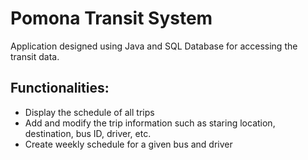 # Pomona Transit System
Application designed using Java and SQL Database for accessing the transit data. 
## Functionalities:
* Display the schedule of all trips
* Add and modify the trip information such as staring location, destination, bus ID, driver, etc.
* Create weekly schedule for a given bus and driver

